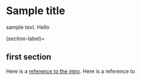 # Sample title 

sample text. Hello 

(section-label)=
## first section 

Here is a [reference to the intro](intro.md). Here is a reference to [](section-label)